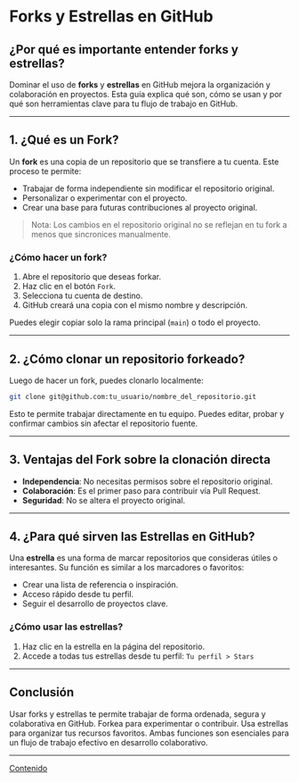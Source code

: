 # Forks y Estrellas en GitHub

## ¿Por qué es importante entender forks y estrellas?

Dominar el uso de **forks** y **estrellas** en GitHub mejora la organización y colaboración en proyectos. Esta guía explica qué son, cómo se usan y por qué son herramientas clave para tu flujo de trabajo en GitHub.

---

## 1. ¿Qué es un Fork?

Un **fork** es una copia de un repositorio que se transfiere a tu cuenta. Este proceso te permite:

- Trabajar de forma independiente sin modificar el repositorio original.
- Personalizar o experimentar con el proyecto.
- Crear una base para futuras contribuciones al proyecto original.

> Nota: Los cambios en el repositorio original no se reflejan en tu fork a menos que sincronices manualmente.

### ¿Cómo hacer un fork?

1. Abre el repositorio que deseas forkar.
2. Haz clic en el botón `Fork`.
3. Selecciona tu cuenta de destino.
4. GitHub creará una copia con el mismo nombre y descripción.

Puedes elegir copiar solo la rama principal (`main`) o todo el proyecto.

---

## 2. ¿Cómo clonar un repositorio forkeado?

Luego de hacer un fork, puedes clonarlo localmente:

```bash
git clone git@github.com:tu_usuario/nombre_del_repositorio.git
```

Esto te permite trabajar directamente en tu equipo. Puedes editar, probar y confirmar cambios sin afectar el repositorio fuente.

---

## 3. Ventajas del Fork sobre la clonación directa

- **Independencia**: No necesitas permisos sobre el repositorio original.
- **Colaboración**: Es el primer paso para contribuir vía Pull Request.
- **Seguridad**: No se altera el proyecto original.

---

## 4. ¿Para qué sirven las Estrellas en GitHub?

Una **estrella** es una forma de marcar repositorios que consideras útiles o interesantes. Su función es similar a los marcadores o favoritos:

- Crear una lista de referencia o inspiración.
- Acceso rápido desde tu perfil.
- Seguir el desarrollo de proyectos clave.

### ¿Cómo usar las estrellas?

1. Haz clic en la estrella en la página del repositorio.
2. Accede a todas tus estrellas desde tu perfil: `Tu perfil > Stars`

---

## Conclusión

Usar forks y estrellas te permite trabajar de forma ordenada, segura y colaborativa en GitHub. Forkea para experimentar o contribuir. Usa estrellas para organizar tus recursos favoritos. Ambas funciones son esenciales para un flujo de trabajo efectivo en desarrollo colaborativo.

---

[Contenido](README.md)
